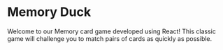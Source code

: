 # Memory Duck

Welcome to our Memory card game developed using React! This classic game will challenge you to match pairs of cards as quickly as possible.


